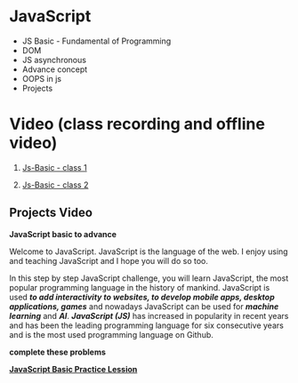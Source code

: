 # JavaScript

- JS Basic - Fundamental of Programming
- DOM
- JS asynchronous
- Advance concept
- OOPS in js
- Projects

# Video (class recording and offline video)

1. [Js-Basic - class 1](https://youtu.be/lrW_L0Grpjg)

2. [Js-Basic - class 2](https://youtu.be/B4B7KshryIA)

## Projects Video

**JavaScript basic to advance**

Welcome to JavaScript. JavaScript is the language of the web. I enjoy using and teaching JavaScript and I hope you will do so too.

In this step by step JavaScript challenge, you will learn JavaScript, the most popular programming language in the history of mankind.
JavaScript is used **_to add interactivity to websites, to develop mobile apps, desktop applications, games_** and nowadays JavaScript can be used for **_machine learning_** and **_AI_**.
**_JavaScript (JS)_** has increased in popularity in recent years and has been the leading programming language for six consecutive years and is the most used programming language on Github.

**complete these problems**

**[JavaScript Basic Practice Lession](https://github.com/dev1980/javascript-practice-exercises)**
